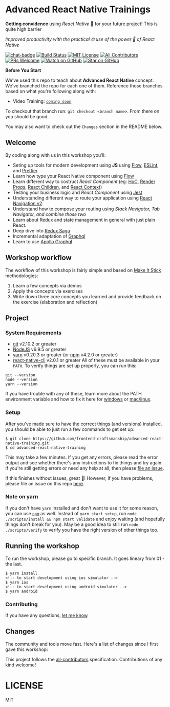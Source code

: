 # Advanced React Native Trainings

**Getting convidence** using _React Native_ 💯 for your future project! This is quite high barrier

_Improved productivity with the practical 🤓 use of the power 💪 of React Native_

[![chat-badge][chat-badge]][chat]
[![Build Status][build-badge]][build]
[![MIT License][license-badge]][license]
[![All Contributors](https://img.shields.io/badge/all_contributors-3-orange.svg?style=flat-square)](#contributors)
[![PRs Welcome][prs-badge]][prs]
[![Watch on GitHub][github-watch-badge]][github-watch]
[![Star on GitHub][github-star-badge]][github-star]

**Before You Start**

We've used this repo to teach about **Advanced React Native** concept. We've branched the
repo for each one of them. Reference those branches based on what you're
following along with:

- Video Training: [`coming soon`]()

To checkout that branch run: `git checkout <branch name>`. From there on you
should be good.

You may also want to check out the `Changes` section in the README below.

## Welcome

By coding along with us in this workshop you’ll:

- Seting up tools for modern development using **JS** using [Flow](https://github.com/facebook/flow), [ESLint](https://eslint.org/), and [Prettier](https://github.com/prettier/prettier).
- Learn how type your React Native component using [Flow](https://github.com/facebook/flow)
- Learn different way to costruct _React Component_ (eg: [HoC](https://reactjs.org/docs/higher-order-components.html), [Render Props](https://reactjs.org/docs/render-props.html#use-render-props-for-cross-cutting-concerns), [React Children](https://reactjs.org/docs/react-api.html#reactchildrenmap), and [React Context](https://reactjs.org/docs/context.html#___gatsby))
- Testing your business logic and _React Component_ using [Jest](https://jestjs.io/)
- Understanding different way to route your application using [React Navigation v2](https://reactnavigation.org/).
- Understand how to compose your routing using _Stack Navigator, Tab Navigator, and combine those two_
- Learn about Redux and state management in general with just plain React.
- Deep dive into [Redux Saga](https://github.com/redux-saga/redux-saga)
- Incremental adaptation of [Graphql][graphql]
- Learn to use [Apollo Graphql][apollo-graphql]

## Workshop workflow

The workflow of this workshop is fairly simple and based on
[Make It Stick][makeitstick] methodologies:

1. Learn a few concepts via demos
2. Apply the concepts via exercises
3. Write down three core concepts you learned and provide feedback on the
   exercise (elaboration and reflection)

## Project

### System Requirements

- [git][git] v2.10.2 or greater
- [NodeJS][node] v6.9.5 or greater
- [yarn][yarn] v0.20.3 or greater (or [npm][npm] v4.2.0 or greater)
- [react-native-cli][reactn] v2.0.1 or greater
  All of these must be available in your `PATH`. To verify things are set up
  properly, you can run this:

```
git --version
node --version
yarn --version
```

If you have trouble with any of these, learn more about the PATH environment variable and how to fix it here for
[windows][win-path] or [mac/linux][mac-path].

### Setup

After you've made sure to have the correct things (and versions) installed, you should be able to just run a few
commands to get set up:

```shell
$ git clone https://github.com/frontend-craftsmanship/advanced-react-native-training.git
$ cd advanced-react-native-training
```

This may take a few minutes. If you get any errors, please read the error output
and see whether there's any instructions to fix things and try again. If you're
still getting errors or need any help at all, then please
[file an issue][issue].

If this finishes without issues, great 👏! However, if you have problems, please
file an issue on this repo [here][setup-issue].

### Note on yarn

If you don't have `yarn` installed and don't want to use it for some reason, you
can use [`npm`][npm] as well. Instead of `yarn start setup`, run
`node ./scripts/install && npm start validate` and enjoy waiting (and hopefully
things don't break for you). May be a good idea to still run
`node ./scripts/verify` to verify you have the right version of other things
too.

## Running the workshop

To run the workshop, please go to specific branch. It goes lineary from 01 - the last.

```shell
$ yarn install
<!-- to start development using ios simulator -->
$ yarn ios
<!-- to start development using android simulator -->
$ yarn android
```

### Contributing

If you have any questions, [let me know][issue].

## Changes

The community and tools move fast. Here's a list of changes since I first gave
this workshop:

<!-- ## Contributors -->

<!-- Thanks goes to these wonderful people and thanks for [Kent C Dodds](https://twitter.com/kentcdodds) for his open source, and this Readme template is coming from his training repo. -->

<!-- ALL-CONTRIBUTORS-LIST:START - Do not remove or modify this section -->

<!-- | [<img src="https://avatars0.githubusercontent.com/u/7804066?s=460&v=4" width="100px;"/><br /><sub>Juang Wiantoro</sub>](https://github.com/broerjuang)<br /> | [<img src="https://avatars2.githubusercontent.com/u/15160023?s=400&v=4" width="100px;"/><br /><sub>Ronaldo Vitto Lewerissa</sub>](https://github.com/rvlewerissa)<br /> | [<img src="https://avatars0.githubusercontent.com/u/25166631?s=460&v=4" width="100px;"/><br /><sub>Dominggus Octovianus</sub>](https://github.com/greensirius)<br /> |
| :----------------------------------------------------------------------------------------------------------------------------------------------------------: | :---------------------------------------------------------------------------------------------------------------------------------------------------------------------: | :------------------------------------------------------------------------------------------------------------------------------------------------------------------: | -->


<!-- ALL-CONTRIBUTORS-LIST:END -->

This project follows the [all-contributors](https://github.com/kentcdodds/all-contributors) specification. Contributions of any kind welcome!

# LICENSE

MIT

[npm]: https://www.npmjs.com/
[yarn]: https://yarnpkg.com/
[node]: https://nodejs.org
[git]: https://git-scm.com/
[chat]: https://discordapp.com/channels/499145225437052929
[chat-badge]: https://img.shields.io/discord/102860784329052160.svg?style=flat-square
[build-badge]: https://img.shields.io/travis/frontend-craftsmanship/advanced-react-native-training/master.svg?style=flat-squqre
[build]: https://travis-ci.org/frontend-craftsmanship/advanced-react-native-training
[license-badge]: https://img.shields.io/badge/license-MIT%20License-blue.svg?style=flat-square
[license]: https://opensource.org/licenses/MIT
[prs-badge]: https://img.shields.io/badge/PRs-welcome-brightgreen.svg?style=flat-square
[prs]: http://makeapullrequest.com
[donate-badge]: https://img.shields.io/badge/$-support-green.svg?style=flat-square
[github-watch-badge]: https://img.shields.io/github/watchers/frontend-craftsmanship/advanced-react-native-training.svg?style=social
[github-watch]: https://github.com/frontend-craftsmanship/advanced-react-native-training/watchers
[github-star-badge]: https://img.shields.io/github/stars/frontend-craftsmanship/advanced-react-native-training.svg?style=social
[github-star]: https://github.com/frontend-craftsmanship/advanced-react-native-training/stargazers
[twitter-badge]: https://img.shields.io/twitter/url/https/github.com/kentcdodds/asts-workshop.svg?style=social
[emojis]: https://github.com/kentcdodds/all-contributors#emoji-key
[makeitstick]: http://makeitstick.net/
[win-path]: https://www.howtogeek.com/118594/how-to-edit-your-system-path-for-easy-command-line-access/
[mac-path]: http://stackoverflow.com/a/24322978/971592
[issue]: https://github.com/frontend-craftsmanship/advanced-react-native-training/issues/new
[setup-issue]: https://github.com/frontend-craftsmanship/advanced-react-native-training/issues/new?title=Issues%20Setting%20Up&body=Here%27s%20my%20node/yarn%20version%20and%20the%20output%20when%20I%20run%20the%20commands:
[makepr]: http://makeapullrequest.com
[nps]: https://npmjs.com/package/nps
[graphql]: https://graphql.org/
[apollo-graphql]: https://www.apollographql.com/
[reactn]: (https://www.npmjs.com/package/react-native-cli)
